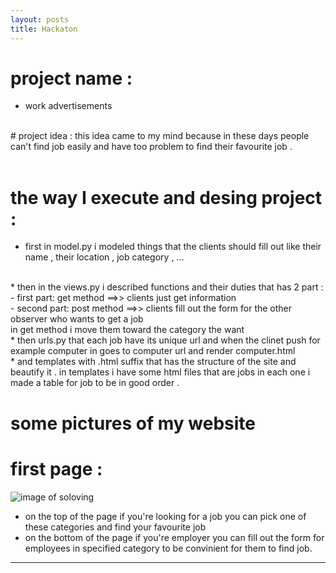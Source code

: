 ```yaml
---
layout: posts
title: Hackaton
---
```

# project name :
* work advertisements

<br/>
# project idea :
this idea came to my mind because in these days people can't find job easily and have too problem to find their favourite job . <br/>
<br/>

# the way I execute and desing project :
* first in model.py i modeled things that the clients should fill out like their name , their location , job category , ... 
<br/>
* then in the views.py i described functions and their duties that has 2 part :
    - first part: get method ==>> clients just get information <br/>
    - second part: post method ==>> clients fill out the form for the other observer who wants to get a job <br/>
in get method i move them toward the category the want <br/>
* then urls.py that each job have its unique url and when the clinet push for example computer in goes to computer url and render computer.html<br/>
* and templates with .html suffix that has the structure of the site and beautify it . in templates i have some html files that are jobs in each one i made a table for job to be in good order . <br/>

# some pictures of my website

# first page :
![image of soloving]({{mjavadmt.github.io}}/assets/images/django.png)
* on the top of the page if you're looking for a job you can pick one of these categories and find your favourite job<br/>
* on the bottom of the page if you're employer you can fill out the form for employees in specified category to be convinient for them to find job.<br/>



---
